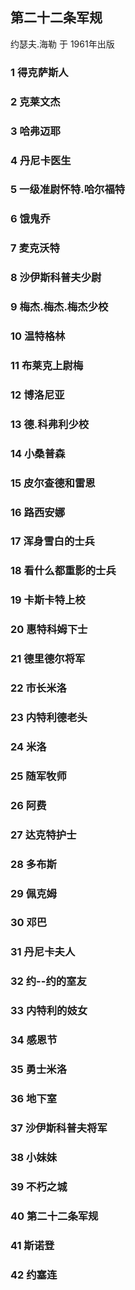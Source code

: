 ## 第二十二条军规
约瑟夫.海勒  于 1961年出版

### 1 得克萨斯人

### 2 克莱文杰

### 3 哈弗迈耶

### 4 丹尼卡医生

### 5 一级准尉怀特.哈尔福特

### 6 饿鬼乔

### 7 麦克沃特

### 8 沙伊斯科普夫少尉

### 9 梅杰.梅杰.梅杰少校

### 10 温特格林

### 11 布莱克上尉梅

### 12 博洛尼亚

### 13 德.科弗利少校

### 14 小桑普森

### 15 皮尔查德和雷恩

### 16 路西安娜

### 17 浑身雪白的士兵

### 18 看什么都重影的士兵

### 19 卡斯卡特上校

### 20 惠特科姆下士

### 21 德里德尔将军

### 22 市长米洛

### 23 内特利德老头

### 24 米洛

### 25 随军牧师

### 26 阿费

### 27 达克特护士

### 28 多布斯

### 29 佩克姆

### 30 邓巴

### 31 丹尼卡夫人

### 32 约--约的室友

### 33 内特利的妓女

### 34 感恩节

### 35 勇士米洛

### 36 地下室

### 37 沙伊斯科普夫将军

### 38 小妹妹

### 39 不朽之城

### 40 第二十二条军规

### 41 斯诺登

### 42 约塞连
